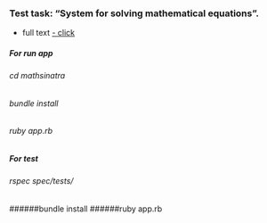 ### Test task: “System for solving mathematical equations”.
* full text <a href = "https://gist.github.com/Evshved/15a1e9b0eb30b9f03053e2e9c9525e35" > - click </a>

##### For run app
###### cd mathsinatra
###### bundle install
###### ruby app.rb
##### For test
###### rspec spec/tests/


######bundle install
######ruby app.rb

